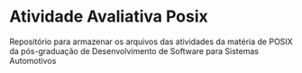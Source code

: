 # Atividade Avaliativa Posix
Repositório para armazenar os arquivos das atividades da matéria de POSIX da pós-graduação de Desenvolvimento de Software para Sistemas Automotivos

